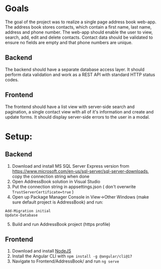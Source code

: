 # Goals

The goal of the project was to realize a single page address book web-app. The address book stores contacts, which contain a first name, last name, address and phone number. The web-app should enable the user to view, search, add, edit and delete contacts. Contact data should be validated to ensure no fields are empty and that phone numbers are unique.

## Backend

The backend should have a separate database access layer. It should perform data validation and work as a REST API with standard HTTP status codes.

## Frontend

The frontend should have a list view with server-side search and pagination, a single contact view with all of it's information and create and update forms. It should display server-side errors to the user in a modal.

# Setup:

## Backend

1. Download and install MS SQL Server Express version from https://www.microsoft.com/en-us/sql-server/sql-server-downloads, copy the connection string when done
2. Open AddressBook solution in Visual Studio
3. Put the connection string in appsettings.json ( don't overwrite `TrustServerCertificate=true` )
4. Open up Package Manager Console in View->Other Windows (make sure default project is AddressBook) and run:

```
Add-Migration initial
Update-Database
```

5. Build and run AddressBook project (https profile)

## Frontend

1. Download and install [NodeJS](https://nodejs.org/en/download)
2. Install the Angular CLI with `npm install -g @angular/cli@17`
3. Navigate to Frontend/AddressBook/ and run `ng serve`
